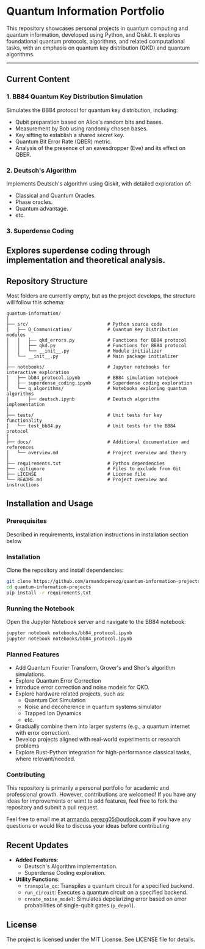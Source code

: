 # Quantum Information Portfolio

This repository showcases personal projects in quantum computing and quantum information, developed using Python, and Qiskit. It explores foundational quantum protocols, algorithms, and related computational tasks, with an emphasis on quantum key distribution (QKD) and quantum algorithms.

---

## Current Content

### 1. BB84 Quantum Key Distribution Simulation
Simulates the BB84 protocol for quantum key distribution, including:
- Qubit preparation based on Alice's random bits and bases.
- Measurement by Bob using randomly chosen bases.
- Key sifting to establish a shared secret key.
- Quantum Bit Error Rate (QBER) metric.
- Analysis of the presence of an eavesdropper (Eve) and its effect on QBER.

### 2. Deutsch's Algorithm
Implements Deutsch's algorithm using Qiskit, with detailed exploration of:
- Classical and Quantum Oracles.
- Phase oracles.
- Quantum advantage.
- etc.

### 3. Superdense Coding
Explores superdense coding through implementation and theoretical analysis.
---

## Repository Structure
Most folders are currently empty, but as the project develops, the structure will follow this schema:

```plaintext
quantum-information/
│
├── src/                             # Python source code
│   ├── Q_Communication/             # Quantum Key Distribution modules
│   │   ├── qkd_errors.py            # Functions for BB84 protocol
│   │   ├── qkd.py                   # Functions for BB84 protocol
│   │   └── __init__.py              # Module initializer
│   └── __init__.py                  # Main package initializer
│
├── notebooks/                       # Jupyter notebooks for interactive exploration
│   ├── bb84_protocol.ipynb          # BB84 simulation notebook
│   ├── superdense_coding.ipynb      # Superdense coding exploration
│   └── q_algorithms/                # Notebooks exploring quantum algorithms
│       ├── deutsch.ipynb            # Deutsch algorithm implementation
│
├── tests/                           # Unit tests for key functionality
│   └── test_bb84.py                 # Unit tests for the BB84 protocol
│
├── docs/                            # Additional documentation and references
│   └── overview.md                  # Project overview and theory
│
├── requirements.txt                 # Python dependencies
├── .gitignore                       # Files to exclude from Git
├── LICENSE                          # License file
└── README.md                        # Project overview and instructions
```

## Installation and Usage

### Prerequisites
Described in requirements, installation instructions in installation section below

### Installation
Clone the repository and install dependencies:

```bash
git clone https://github.com/armandoperezg/quantum-information-projects
cd quantum-information-projects
pip install -r requirements.txt
```

### Running the Notebook
Open the Jupyter Notebook server and navigate to the BB84 notebook:
```bash
jupyter notebook notebooks/bb84_protocol.ipynb
jupyter notebook notebooks/bb84_protocol.ipynb
```

### Planned Features
- Add Quantum Fourier Transform, Grover's and Shor's algorithm simulations.
- Explore Quantum Error Correction
- Introduce error correction and noise models for QKD.
- Explore hardware related projects, such as:
    - Quantum Dot Simulation
    - Noise and decoherence in quantum systems simulator
    - Trapped Ion Dynamics
    - etc.
- Gradually combine them into larger systems (e.g., a quantum internet with error correction).
- Develop projects aligned with real-world experiments or research problems
- Explore Rust-Python integration for high-performance classical tasks, where relevant/needed.

### Contributing 
This repository is primarily a personal portfolio for academic and professional growth. However, contributions are welcomed! If you have any ideas for improvements or want to add features, feel free to fork the repository and submit a pull request. 

Feel free to email me at armando.perezg05@outlook.com if you have any questions or would like to discuss your ideas before contributing

## Recent Updates

- **Added Features**:
  - Deutsch's Algorithm implementation.
  - Superdense Coding exploration.
- **Utility Functions**:
  - `transpile_qc`: Transpiles a quantum circuit for a specified backend.
  - `run_circuit`: Executes a quantum circuit on a specified backend.
  - `create_noise_model`: Simulates depolarizing error based on error probabilities of single-qubit gates (`p_depol`).



## License
The project is licensed under the MIT License. See LICENSE file for details.
